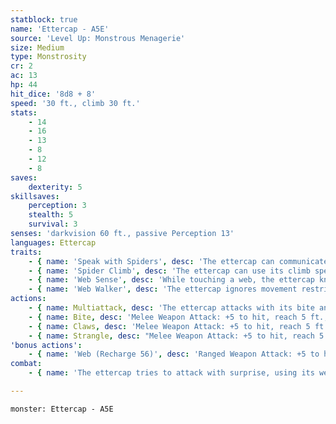 ```yaml
---
statblock: true
name: 'Ettercap - A5E'
source: 'Level Up: Monstrous Menagerie'
size: Medium
type: Monstrosity
cr: 2
ac: 13
hp: 44
hit_dice: '8d8 + 8'
speed: '30 ft., climb 30 ft.'
stats:
    - 14
    - 16
    - 13
    - 8
    - 12
    - 8
saves:
    dexterity: 5
skillsaves:
    perception: 3
    stealth: 5
    survival: 3
senses: 'darkvision 60 ft., passive Perception 13'
languages: Ettercap
traits:
    - { name: 'Speak with Spiders', desc: 'The ettercap can communicate with spiders that can hear it or that are touching the same web.' }
    - { name: 'Spider Climb', desc: 'The ettercap can use its climb speed even on difficult surfaces and upside down on ceilings.' }
    - { name: 'Web Sense', desc: 'While touching a web, the ettercap knows the location of other creatures touching that web.' }
    - { name: 'Web Walker', desc: 'The ettercap ignores movement restrictions imposed by webs.' }
actions:
    - { name: Multiattack, desc: 'The ettercap attacks with its bite and claws.' }
    - { name: Bite, desc: 'Melee Weapon Attack: +5 to hit, reach 5 ft., one creature. Hit: 5 (1d4 + 3) piercing damage plus 3 (1d6) poison damage.' }
    - { name: Claws, desc: 'Melee Weapon Attack: +5 to hit, reach 5 ft., one target. Hit: 8 (2d4 + 3) slashing damage.' }
    - { name: Strangle, desc: "Melee Weapon Attack: +5 to hit, reach 5 ft., one Medium or smaller creature against which the ettercap has advantage on the attack roll. Hit: 7 (1d8 + 3) bludgeoning damage, and the target is grappled (escape DC 13). Until this grapple ends, the ettercap automatically hits the target with its strangle attack, and the target can't breathe." }
'bonus actions':
    - { name: 'Web (Recharge 56)', desc: 'Ranged Weapon Attack: +5 to hit, range 20/60 ft., one Large or smaller creature. Hit: The creature is restrained by webs. As an action, a creature can make a DC 11 Strength check, breaking the webs on a success. The effect also ends if the webs are destroyed. They have AC 10, 1 hit point, and immunity to all damage except slashing, fire, and force.' }
combat:
    - { name: 'The ettercap tries to attack with surprise, using its web to restrain an enemy', desc: 'If it succeeds, it strangles that enemy. It repeats this combination whenever its web is available. Otherwise, it uses its bite and claws. If outnumbered and bloodied, it flees.' }

---
```

```statblock
monster: Ettercap - A5E
```
